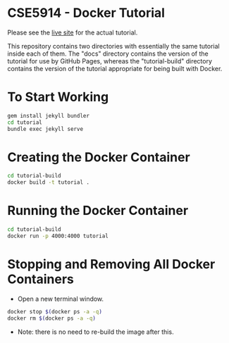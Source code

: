 # CSE5914 - Docker Tutorial

Please see the [live site](https://evankozliner.github.io/tech-team/) for the actual tutorial.

This repository contains two directories with essentially the same tutorial inside each of them. The "docs" directory contains the version of the tutorial for use by GitHub Pages, whereas the "tutorial-build" directory contains the version of the tutorial appropriate for being built with Docker.

# To Start Working

```bash
gem install jekyll bundler
cd tutorial
bundle exec jekyll serve

```

# Creating the Docker Container
```bash
cd tutorial-build
docker build -t tutorial .

```

# Running the Docker Container
```bash
cd tutorial-build
docker run -p 4000:4000 tutorial

```

# Stopping and Removing All Docker Containers
* Open a new terminal window.

```bash
docker stop $(docker ps -a -q)
docker rm $(docker ps -a -q)

```
* Note: there is no need to re-build the image after this.

